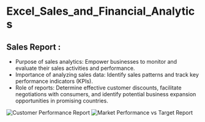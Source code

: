 # Excel_Sales_and_Financial_Analytics
## Sales Report : 
- Purpose of sales analytics: Empower businesses to monitor and evaluate their sales activities and performance.
- Importance of analyzing sales data: Identify sales patterns and track key performance indicators (KPIs).
- Role of reports: Determine effective customer discounts, facilitate negotiations with consumers, and identify potential business expansion opportunities in promising countries.

 ![Customer Performance Report](https://github.com/user-attachments/assets/88d37685-f1d9-4397-a0cd-4163afa20dbe)
 ![Market Performance vs Target Report](https://github.com/user-attachments/assets/587984f9-71b4-4f54-a69c-d335a208881c)
